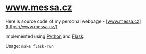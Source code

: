 www.messa.cz
============

Here is source code of my personal webpage - [www.messa.cz](https://www.messa.cz/).

Implemented using [Python](https://docs.python.org/3/tutorial/) and [Flask](http://flask.pocoo.org/).

Usage: `make flask-run`

